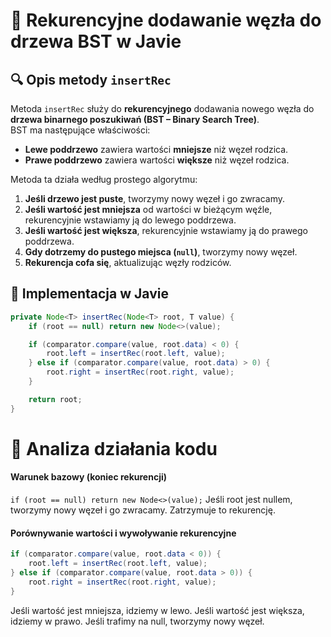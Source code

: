 # 📌 Rekurencyjne dodawanie węzła do drzewa BST w Javie

## 🔍 Opis metody `insertRec`

Metoda `insertRec` służy do **rekurencyjnego** dodawania nowego węzła do **drzewa binarnego poszukiwań (BST – Binary Search Tree)**.  
BST ma następujące właściwości:
- **Lewe poddrzewo** zawiera wartości **mniejsze** niż węzeł rodzica.
- **Prawe poddrzewo** zawiera wartości **większe** niż węzeł rodzica.

Metoda ta działa według prostego algorytmu:

1. **Jeśli drzewo jest puste**, tworzymy nowy węzeł i go zwracamy.
2. **Jeśli wartość jest mniejsza** od wartości w bieżącym węźle, rekurencyjnie wstawiamy ją do lewego poddrzewa.
3. **Jeśli wartość jest większa**, rekurencyjnie wstawiamy ją do prawego poddrzewa.
4. **Gdy dotrzemy do pustego miejsca (`null`)**, tworzymy nowy węzeł.
5. **Rekurencja cofa się**, aktualizując węzły rodziców.

## 📝 Implementacja w Javie

```java
private Node<T> insertRec(Node<T> root, T value) {
    if (root == null) return new Node<>(value);

    if (comparator.compare(value, root.data) < 0) {
        root.left = insertRec(root.left, value);
    } else if (comparator.compare(value, root.data) > 0) {
        root.right = insertRec(root.right, value);
    }

    return root;
}
```


# 🔄 **Analiza działania kodu**

#### **Warunek bazowy (koniec rekurencji)**
`if (root == null) return new Node<>(value);`
Jeśli root jest nullem, tworzymy nowy węzeł i go zwracamy.
Zatrzymuje to rekurencję.

#### **Porównywanie wartości i wywoływanie rekurencyjne**
```java
if (comparator.compare(value, root.data < 0)) {
	root.left = insertRec(root.left, value);
} else if (comparator.compare(value, root.data > 0)) {
	root.right = insertRec(root.right, value);
}
```
Jeśli wartość jest mniejsza, idziemy w lewo.
Jeśli wartość jest większa, idziemy w prawo.
Jeśli trafimy na null, tworzymy nowy węzeł.





